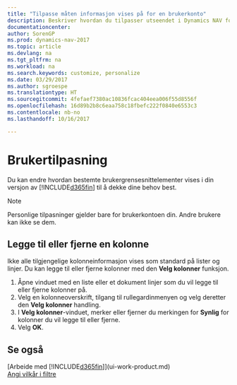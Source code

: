 ```yaml
---
title: "Tilpasse måten informasjon vises på for en brukerkonto"
description: Beskriver hvordan du tilpasser utseendet i Dynamics NAV for brukerkontoen din.
documentationcenter: 
author: SorenGP
ms.prod: dynamics-nav-2017
ms.topic: article
ms.devlang: na
ms.tgt_pltfrm: na
ms.workload: na
ms.search.keywords: customize, personalize
ms.date: 03/29/2017
ms.author: sgroespe
ms.translationtype: HT
ms.sourcegitcommit: 4fefaef7380ac10836fcac404eea006f55d8556f
ms.openlocfilehash: 16d89b2b8c6eaa758c18fbefc222f0840e6553c3
ms.contentlocale: nb-no
ms.lasthandoff: 10/16/2017

---
```

# <a name="user-personalization"></a>Brukertilpasning
Du kan endre hvordan bestemte brukergrensesnittelementer vises i din versjon av [!INCLUDE[d365fin](includes/d365fin_md.md)] til å dekke dine behov best.

> [!NOTE]  
>   Personlige tilpasninger gjelder bare for brukerkontoen din. Andre brukere kan ikke se dem.

## <a name="to-add-or-remove-a-column"></a>Legge til eller fjerne en kolonne
Ikke alle tilgjengelige kolonneinformasjon vises som standard på lister og linjer. Du kan legge til eller fjerne kolonner med den **Velg kolonner** funksjon.

1. Åpne vinduet med en liste eller et dokument linjer som du vil legge til eller fjerne kolonner på.
2. Velg en kolonneoverskrift, tilgang til rullegardinmenyen og velg deretter den **Velg kolonner** handling.
3. I **Velg kolonner**-vinduet, merker eller fjerner du merkingen for **Synlig** for kolonner du vil legge til eller fjerne.
4. Velg **OK**.

## <a name="see-also"></a>Se også
[Arbeide med [!INCLUDE[d365fin](includes/d365fin_md.md)]](ui-work-product.md)  
[Angi vilkår i filtre](ui-enter-criteria-filters.md)

